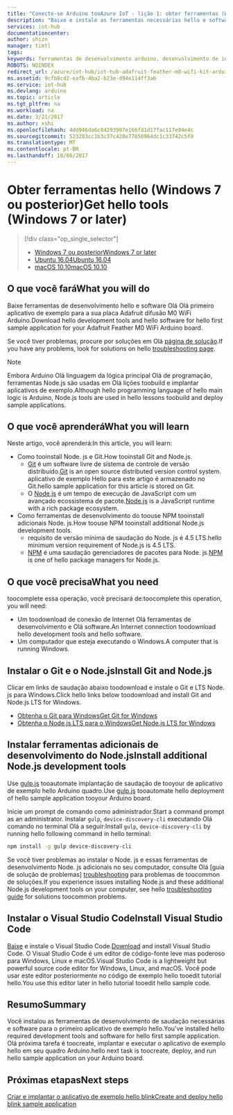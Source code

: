 ```yaml
---
title: "Conecte-se Arduino tooAzure IoT - lição 1: obter ferramentas (Windows) | Microsoft Docs"
description: "Baixe e instale as ferramentas necessárias hello e software para o primeiro aplicativo de exemplo hello para Adafruit difusão M0 WiFi no Windows 7 e versões posteriores."
services: iot-hub
documentationcenter: 
author: shizn
manager: timtl
tags: 
keywords: ferramentas de desenvolvimento arduino, desenvolvimento de iot, software de iot, software de Internet das coisas, instalar o git no windows, instalar node js no windows
ROBOTS: NOINDEX
redirect_url: /azure/iot-hub/iot-hub-adafruit-feather-m0-wifi-kit-arduino-get-started
ms.assetid: 9cfb8cd2-eafb-4ba2-b23e-d94e114ff3a6
ms.service: iot-hub
ms.devlang: arduino
ms.topic: article
ms.tgt_pltfrm: na
ms.workload: na
ms.date: 3/21/2017
ms.author: xshi
ms.openlocfilehash: 4dd946da6c84293987e166fd1d17fac117e94e4c
ms.sourcegitcommit: 523283cc1b3c37c428e77850964dc1c33742c5f0
ms.translationtype: MT
ms.contentlocale: pt-BR
ms.lasthandoff: 10/06/2017
---
```

# <a name="get-hello-tools-windows-7-or-later"></a><span data-ttu-id="1dbf6-104">Obter ferramentas hello (Windows 7 ou posterior)</span><span class="sxs-lookup"><span data-stu-id="1dbf6-104">Get hello tools (Windows 7 or later)</span></span>

> [!div class="op_single_selector"]
> * <span data-ttu-id="1dbf6-105">[Windows 7 ou posterior][windows]</span><span class="sxs-lookup"><span data-stu-id="1dbf6-105">[Windows 7 or later][windows]</span></span>
> * <span data-ttu-id="1dbf6-106">[Ubuntu 16.04][ubuntu]</span><span class="sxs-lookup"><span data-stu-id="1dbf6-106">[Ubuntu 16.04][ubuntu]</span></span>
> * <span data-ttu-id="1dbf6-107">[macOS 10.10][macos]</span><span class="sxs-lookup"><span data-stu-id="1dbf6-107">[macOS 10.10][macos]</span></span>

## <a name="what-you-will-do"></a><span data-ttu-id="1dbf6-108">O que você fará</span><span class="sxs-lookup"><span data-stu-id="1dbf6-108">What you will do</span></span>

<span data-ttu-id="1dbf6-109">Baixe ferramentas de desenvolvimento hello e software Olá Olá primeiro aplicativo de exemplo para a sua placa Adafruit difusão M0 WiFi Arduino.</span><span class="sxs-lookup"><span data-stu-id="1dbf6-109">Download hello development tools and hello software for hello first sample application for your Adafruit Feather M0 WiFi Arduino board.</span></span>

<span data-ttu-id="1dbf6-110">Se você tiver problemas, procure por soluções em Olá [página de solução][troubleshooting].</span><span class="sxs-lookup"><span data-stu-id="1dbf6-110">If you have any problems, look for solutions on hello [troubleshooting page][troubleshooting].</span></span>

> [!NOTE]
> <span data-ttu-id="1dbf6-111">Embora Arduino Olá linguagem da lógica principal Olá de programação, ferramentas Node.js são usadas em Olá lições toobuild e implantar aplicativos de exemplo.</span><span class="sxs-lookup"><span data-stu-id="1dbf6-111">Although hello programming language of hello main logic is Arduino, Node.js tools are used in hello lessons toobuild and deploy sample applications.</span></span>

## <a name="what-you-will-learn"></a><span data-ttu-id="1dbf6-112">O que você aprenderá</span><span class="sxs-lookup"><span data-stu-id="1dbf6-112">What you will learn</span></span>
<span data-ttu-id="1dbf6-113">Neste artigo, você aprenderá:</span><span class="sxs-lookup"><span data-stu-id="1dbf6-113">In this article, you will learn:</span></span>

* <span data-ttu-id="1dbf6-114">Como tooinstall Node. js e Git.</span><span class="sxs-lookup"><span data-stu-id="1dbf6-114">How tooinstall Git and Node.js.</span></span>
  * <span data-ttu-id="1dbf6-115">[Git](https://git-scm.com) é um software livre de sistema de controle de versão distribuído.</span><span class="sxs-lookup"><span data-stu-id="1dbf6-115">[Git](https://git-scm.com) is an open source distributed version control system.</span></span> <span data-ttu-id="1dbf6-116">aplicativo de exemplo Hello para este artigo é armazenado no Git.</span><span class="sxs-lookup"><span data-stu-id="1dbf6-116">hello sample application for this article is stored on Git.</span></span>
  * <span data-ttu-id="1dbf6-117">O [Node.js](https://nodejs.org/en/) é um tempo de execução de JavaScript com um avançado ecossistema de pacote.</span><span class="sxs-lookup"><span data-stu-id="1dbf6-117">[Node.js](https://nodejs.org/en/) is a JavaScript runtime with a rich package ecosystem.</span></span>
* <span data-ttu-id="1dbf6-118">Como ferramentas de desenvolvimento do toouse NPM tooinstall adicionais Node. js.</span><span class="sxs-lookup"><span data-stu-id="1dbf6-118">How toouse NPM tooinstall additional Node.js development tools.</span></span>
  * <span data-ttu-id="1dbf6-119">requisito de versão mínima de saudação do Node. js é 4.5 LTS.</span><span class="sxs-lookup"><span data-stu-id="1dbf6-119">hello minimum version requirement of Node.js is 4.5 LTS.</span></span>
  * <span data-ttu-id="1dbf6-120">[NPM](https://www.npmjs.com) é uma saudação gerenciadores de pacotes para Node. js.</span><span class="sxs-lookup"><span data-stu-id="1dbf6-120">[NPM](https://www.npmjs.com) is one of hello package managers for Node.js.</span></span>

## <a name="what-you-need"></a><span data-ttu-id="1dbf6-121">O que você precisa</span><span class="sxs-lookup"><span data-stu-id="1dbf6-121">What you need</span></span>

<span data-ttu-id="1dbf6-122">toocomplete essa operação, você precisará de:</span><span class="sxs-lookup"><span data-stu-id="1dbf6-122">toocomplete this operation, you will need:</span></span>

* <span data-ttu-id="1dbf6-123">Um toodownload de conexão de Internet Olá ferramentas de desenvolvimento e Olá software.</span><span class="sxs-lookup"><span data-stu-id="1dbf6-123">An Internet connection toodownload hello development tools and hello software.</span></span>
* <span data-ttu-id="1dbf6-124">Um computador que esteja executando o Windows.</span><span class="sxs-lookup"><span data-stu-id="1dbf6-124">A computer that is running Windows.</span></span>

## <a name="install-git-and-nodejs"></a><span data-ttu-id="1dbf6-125">Instalar o Git e o Node.js</span><span class="sxs-lookup"><span data-stu-id="1dbf6-125">Install Git and Node.js</span></span>

<span data-ttu-id="1dbf6-126">Clicar em links de saudação abaixo toodownload e instale o Git e LTS Node. js para Windows.</span><span class="sxs-lookup"><span data-stu-id="1dbf6-126">Click hello links below toodownload and install Git and Node.js LTS for Windows.</span></span>

* [<span data-ttu-id="1dbf6-127">Obtenha o Git para Windows</span><span class="sxs-lookup"><span data-stu-id="1dbf6-127">Get Git for Windows</span></span>](https://git-scm.com/download/win/)
* [<span data-ttu-id="1dbf6-128">Obtenha o Node.js LTS para o Windows</span><span class="sxs-lookup"><span data-stu-id="1dbf6-128">Get Node.js LTS for Windows</span></span>](https://nodejs.org/en/)

## <a name="install-additional-nodejs-development-tools"></a><span data-ttu-id="1dbf6-129">Instalar ferramentas adicionais de desenvolvimento do Node.js</span><span class="sxs-lookup"><span data-stu-id="1dbf6-129">Install additional Node.js development tools</span></span>

<span data-ttu-id="1dbf6-130">Use [gulp.js](http://gulpjs.com) tooautomate implantação de saudação de tooyour de aplicativo de exemplo hello Arduino quadro.</span><span class="sxs-lookup"><span data-stu-id="1dbf6-130">Use [gulp.js](http://gulpjs.com) tooautomate hello deployment of hello sample application tooyour Arduino board.</span></span>

<span data-ttu-id="1dbf6-131">Inicie um prompt de comando como administrador.</span><span class="sxs-lookup"><span data-stu-id="1dbf6-131">Start a command prompt as an administrator.</span></span> <span data-ttu-id="1dbf6-132">Instalar `gulp`, `device-discovery-cli` executando Olá comando no terminal Olá a seguir:</span><span class="sxs-lookup"><span data-stu-id="1dbf6-132">Install `gulp`, `device-discovery-cli` by running hello following command in hello terminal:</span></span>

```bash
npm install -g gulp device-discovery-cli
```

<span data-ttu-id="1dbf6-133">Se você tiver problemas ao instalar o Node. js e essas ferramentas de desenvolvimento Node. js adicionais no seu computador, consulte Olá [guia de solução de problemas] [ troubleshooting] para problemas de toocommon de soluções.</span><span class="sxs-lookup"><span data-stu-id="1dbf6-133">If you experience issues installing Node.js and these additional Node.js development tools on your computer, see hello [troubleshooting guide][troubleshooting] for solutions toocommon problems.</span></span>

## <a name="install-visual-studio-code"></a><span data-ttu-id="1dbf6-134">Instalar o Visual Studio Code</span><span class="sxs-lookup"><span data-stu-id="1dbf6-134">Install Visual Studio Code</span></span>

<span data-ttu-id="1dbf6-135">[Baixe](https://code.visualstudio.com/docs/setup/windows) e instale o Visual Studio Code.</span><span class="sxs-lookup"><span data-stu-id="1dbf6-135">[Download](https://code.visualstudio.com/docs/setup/windows) and install Visual Studio Code.</span></span> <span data-ttu-id="1dbf6-136">O Visual Studio Code é um editor de código-fonte leve mas poderoso para Windows, Linux e macOS.</span><span class="sxs-lookup"><span data-stu-id="1dbf6-136">Visual Studio Code is a lightweight but powerful source code editor for Windows, Linux, and macOS.</span></span> <span data-ttu-id="1dbf6-137">Você pode usar este editor posteriormente no código de exemplo hello tooedit tutorial hello.</span><span class="sxs-lookup"><span data-stu-id="1dbf6-137">You use this editor later in hello tutorial tooedit hello sample code.</span></span>

## <a name="summary"></a><span data-ttu-id="1dbf6-138">Resumo</span><span class="sxs-lookup"><span data-stu-id="1dbf6-138">Summary</span></span>

<span data-ttu-id="1dbf6-139">Você instalou as ferramentas de desenvolvimento de saudação necessárias e software para o primeiro aplicativo de exemplo hello.</span><span class="sxs-lookup"><span data-stu-id="1dbf6-139">You've installed hello required development tools and software for hello first sample application.</span></span> <span data-ttu-id="1dbf6-140">Olá próxima tarefa é toocreate, implantar e executar o aplicativo de exemplo hello em seu quadro Arduino.</span><span class="sxs-lookup"><span data-stu-id="1dbf6-140">hello next task is toocreate, deploy, and run hello sample application on your Arduino board.</span></span>

## <a name="next-steps"></a><span data-ttu-id="1dbf6-141">Próximas etapas</span><span class="sxs-lookup"><span data-stu-id="1dbf6-141">Next steps</span></span>

<span data-ttu-id="1dbf6-142">[Criar e implantar o aplicativo de exemplo hello blink][create-and-deploy-the-blink-sample-application]</span><span class="sxs-lookup"><span data-stu-id="1dbf6-142">[Create and deploy hello blink sample application][create-and-deploy-the-blink-sample-application]</span></span>
<!-- Images and links -->

[windows]: iot-hub-adafruit-feather-m0-wifi-kit-arduino-lesson1-get-the-tools-win32.md
[ubuntu]: iot-hub-adafruit-feather-m0-wifi-kit-arduino-lesson1-get-the-tools-ubuntu.md
[macos]: iot-hub-adafruit-feather-m0-wifi-kit-arduino-lesson1-get-the-tools-mac.md
[troubleshooting]: iot-hub-adafruit-feather-m0-wifi-kit-arduino-troubleshooting.md
[create-and-deploy-the-blink-sample-application]: iot-hub-adafruit-feather-m0-wifi-kit-arduino-lesson1-deploy-blink-app.md